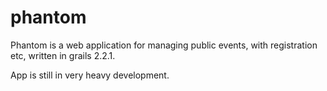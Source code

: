 phantom
=======

Phantom is a web application for managing public events, with registration etc, written in grails 2.2.1.

App is still in very heavy development.